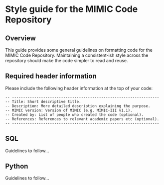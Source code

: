 # Style guide for the MIMIC Code Repository

## Overview

This guide provides some general guidelines on formatting code for the MIMIC Code Repository. Maintaining a consistent-ish style across the repository should make the code simpler to read and reuse.

## Required header information

Please include the following header information at the top of your code:

```
-- ------------------------------------------------------------------  
-- Title: Short descriptive title.  
-- Description: More detailed description explaining the purpose.  
-- MIMIC version: Version of MIMIC (e.g. MIMIC-III v1.1).  
-- Created by: List of people who created the code (optional).  
-- References: References to relevant academic papers etc (optional).  
-- ------------------------------------------------------------------  
```

## SQL

Guidelines to follow...

## Python

Guidelines to follow...




